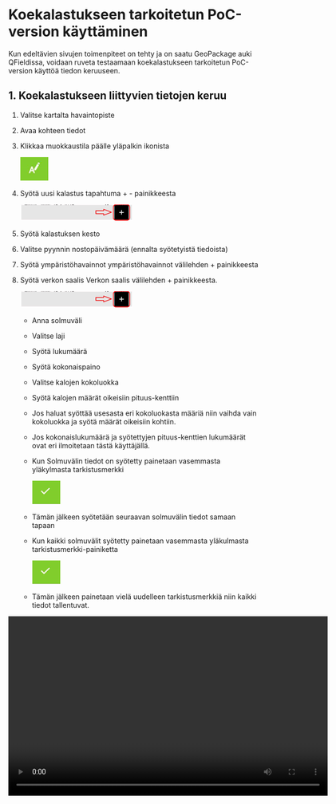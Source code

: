 # Koekalastukseen tarkoitetun PoC-version käyttäminen

Kun edeltävien sivujen toimenpiteet on tehty ja on saatu GeoPackage auki QFieldissa, voidaan ruveta testaamaan koekalastukseen tarkoitetun PoC-version käyttöä tiedon keruuseen.

## 1. Koekalastukseen liittyvien tietojen keruu

1.  Valitse kartalta havaintopiste

2.  Avaa kohteen tiedot

3.  Klikkaa muokkaustila päälle yläpalkin ikonista

    ![](img/muokkaus_qfield.png)

4.  Syötä uusi kalastus tapahtuma + - painikkeesta

    ![Lisää uusi kohde](img/lisaa_uusi_kohde_qfield.png)

5.  Syötä kalastuksen kesto

6.  Valitse pyynnin nostopäivämäärä (ennalta syötetyistä tiedoista)

7.  Syötä ympäristöhavainnot ympäristöhavainnot välilehden + painikkeesta

8.  Syötä verkon saalis Verkon saalis välilehden + painikkeesta.

    ![Lisää uusi kohde](img/lisaa_uusi_kohde_qfield.png)

    -   Anna solmuväli

    -   Valitse laji

    -   Syötä lukumäärä

    -   Syötä kokonaispaino

    -   Valitse kalojen kokoluokka

    -   Syötä kalojen määrät oikeisiin pituus-kenttiin

    -   Jos haluat syöttää usesasta eri kokoluokasta määriä niin vaihda vain kokoluokka ja syötä määrät oikeisiin kohtiin.

    -   Jos kokonaislukumäärä ja syötettyjen pituus-kenttien lukumäärät ovat eri ilmoitetaan tästä käyttäjällä.

    -   Kun Solmuvälin tiedot on syötetty painetaan vasemmasta yläkylmasta tarkistusmerkki

        ![](img/tallenna_muokkaukset_qfield.png)

    -   Tämän jälkeen syötetään seuraavan solmuvälin tiedot samaan tapaan

    -   Kun kaikki solmuvälit syötetty painetaan vasemmasta yläkulmasta tarkistusmerkki-painiketta

        ![](img/tallenna_muokkaukset_qfield.png)

    -   Tämän jälkeen painetaan vielä uudelleen tarkistusmerkkiä niin kaikki tiedot tallentuvat.

<video width="640" height="360" controls>

<source src="img/koekalastustietojen_lisays.mp4" type="video/mp4">

Your browser does not support the video tag. </video>

## 2. Uuden havaintopaikan syöttäminen.

1.  Valitse tasot-valikosta havaintopaikka-taso

2.  Vaihda muokkaustilaan.

    ![](img/muokkaus_qfield.png)

3.  Siirry kartalta uuden havaintopaikan kohtaan.

4.  Tallenna uusi havaintopaikka + -painikkeesta

    ![Lisää uusi kohde](img/lisaa_uusi_kohde_qfield.png)

5.  Anna havaintopaikan nimi

6.  Valitse havaintopaikan havaintoalue

7.  Paina lopuksi tarkistusmerkkiä, jolloin havainnot tallentuvat

    ![](img/tallenna_muokkaukset_qfield.png) <video width="640" height="360" controls>

<source src="img/havaintopaikan_lisays.mp4" type="video/mp4">

Your browser does not support the video tag. </video>

## 3. Uuden koekalastusjakson lisäys

1.  Valitse tasot-valikosta koekalastusjakso-taso

2.  Vaihda muokkaustilaan.

    ![](img/muokkaus_qfield.png)

3.  Tallenna uusi koekalastusjakso + -painikkeesta

    ![Lisää uusi kohde](img/lisaa_uusi_kohde_qfield.png)

4.  Anna koekalastusjakson nimi

5.  Anna alkupäivämäärä

6.  Anna loppupäivämäärä

7.  Syötä koekalastajat

8.  Paina lopuksi tarkistusmerkkiä

    ![](img/tallenna_muokkaukset_qfield.png)

[<img src="img/koekalastusjakso.gif" width="300"/>](img/koekalastusjakso.gif)

## 4. Uuden pyynti-tapahtuman lisäys

1.  Valitse pyynti-valikosta havaintopaikka-taso

2.  Vaihda muokkaustilaan.

    ![](img/muokkaus_qfield.png)

3.  Tallenna uusi pyynti-tapahtuma + -painikkeesta

    ![Lisää uusi kohde](img/lisaa_uusi_kohde_qfield.png)

4.  Anna nostopäiväärä

5.  Jos häiriötekijöitä laita valinta päälle ja kirjoita avautuvaan kenttään häiriötekijän kuvaus.

6.  Valitse koekalastusjakso, johon pyynti liittyy

7.  Paina lopuksi taas tarkistusmerkkiä

    ![](img/tallenna_muokkaukset_qfield.png)

[<img src="img/pyynti.gif" width="300"/>](img/pyynti.gif)
